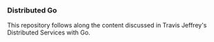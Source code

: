 ### Distributed Go

This repository follows along the content discussed in Travis Jeffrey's Distributed Services with Go.